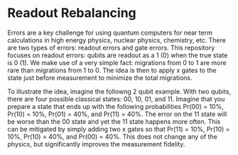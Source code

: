 # Readout Rebalancing

Errors are a key challenge for using quantum computers for near term calculations in high energy physics, nuclear physics, chemistry, etc.  There are two types of errors: readout errors and gate errors.  This repository focuses on readout errors: qubits are readout as a 1 (0) when the true state is 0 (1).  We make use of a very simple fact: migrations from 0 to 1 are more rare than migrations from 1 to 0.  The idea is then to apply x gates to the state just before measurement to minimize the total migrations.

To illustrate the idea, imagine the followng 2 qubit example.  With two qubits, there are four possible classical states: 00, 10, 01, and 11. Imagine that you prepare a state that ends up with the following probabilities Pr(00) = 10%, Pr(10) = 10%, Pr(01) = 40%, and Pr(11) = 40%.  The error on the 11 state will be worse than the 00 state and yet the 11 state happens more often.  This can be mitigated by simply adding two x gates so that Pr(11) = 10%, Pr(10) = 10%, Pr(10) = 40%, and Pr(00) = 40%.  This does not change any of the physics, but significantly improves the measurement fidelity.
